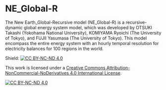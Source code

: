 # NE_Global-R
The New Earth_Global-Recursive model (NE_Global-R) is a recursive-dynamic global energy system model, which was developed by OTSUKI Takashi (Yokohama National University), KOMIYAMA Ryoichi (The University of Tokyo), and FUJII Yasumasa (The University of Tokyo). This model encompass the entire energy system with an hourly temporal resolution for electricity balances for 100 regions in the world.




Shield: [![CC BY-NC-ND 4.0][cc-by-nc-nd-shield]][cc-by-nc-nd]

This work is licensed under a
[Creative Commons Attribution-NonCommercial-NoDerivatives 4.0 International License][cc-by-nc-nd].

[![CC BY-NC-ND 4.0][cc-by-nc-nd-image]][cc-by-nc-nd]

[cc-by-nc-nd]: http://creativecommons.org/licenses/by-nc-nd/4.0/
[cc-by-nc-nd-image]: https://licensebuttons.net/l/by-nc-nd/4.0/88x31.png
[cc-by-nc-nd-shield]: https://img.shields.io/badge/License-CC%20BY--NC--ND%204.0-lightgrey.svg
